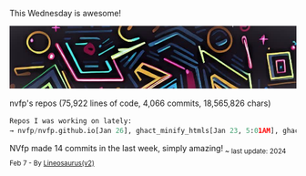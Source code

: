 This Wednesday is awesome!

![banner](./assets/banner.jpg)

nvfp's repos (75,922 lines of code, 4,066 commits, 18,565,826 chars)

```python
Repos I was working on lately:
→ nvfp/nvfp.github.io[Jan 26], ghact_minify_htmls[Jan 23, 5:01AM], ghact_auto_permalink[Monday]
```

NVfp made 14 commits in the last week, simply amazing!<sub> ~ last update: 2024 Feb 7 - By [Lineosaurus(v2)](https://github.com/Lineosaurus/Lineosaurus)</sub>